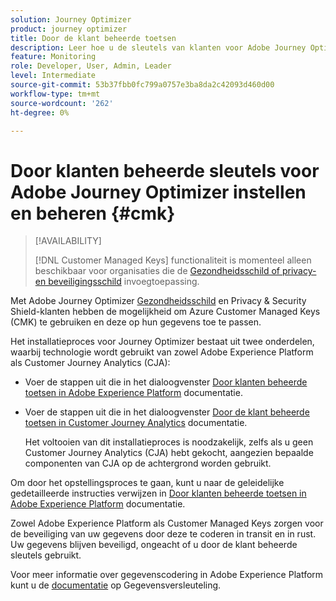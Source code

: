 ```yaml
---
solution: Journey Optimizer
product: journey optimizer
title: Door de klant beheerde toetsen
description: Leer hoe u de sleutels van klanten voor Adobe Journey Optimizer kunt instellen en beheren.
feature: Monitoring
role: Developer, User, Admin, Leader
level: Intermediate
source-git-commit: 53b37fbb0fc799a0757e3ba8da2c42093d460d00
workflow-type: tm+mt
source-wordcount: '262'
ht-degree: 0%

---
```


# Door klanten beheerde sleutels voor Adobe Journey Optimizer instellen en beheren {#cmk}

>[!AVAILABILITY]
>
>[!DNL Customer Managed Keys] functionaliteit is momenteel alleen beschikbaar voor organisaties die de [Gezondheidsschild of privacy- en beveiligingsschild](https://experienceleague.adobe.com/docs/events/customer-data-management-voices-recordings/governance/healthcare-shield.html) invoegtoepassing.

Met Adobe Journey Optimizer [Gezondheidsschild](https://www.adobe.com/trust/compliance/hipaa-ready.html) en Privacy &amp; Security Shield-klanten hebben de mogelijkheid om Azure Customer Managed Keys (CMK) te gebruiken en deze op hun gegevens toe te passen.

Het installatieproces voor Journey Optimizer bestaat uit twee onderdelen, waarbij technologie wordt gebruikt van zowel Adobe Experience Platform als Customer Journey Analytics (CJA):

* Voer de stappen uit die in het dialoogvenster [Door klanten beheerde toetsen in Adobe Experience Platform](https://experienceleague.adobe.com/docs/experience-platform/landing/governance-privacy-security/customer-managed-keys.html) documentatie.

* Voer de stappen uit die in het dialoogvenster [Door de klant beheerde toetsen in Customer Journey Analytics](https://experienceleague.adobe.com/docs/analytics-platform/using/cja-privacy/cmk.html) documentatie.

  Het voltooien van dit installatieproces is noodzakelijk, zelfs als u geen Customer Journey Analytics (CJA) hebt gekocht, aangezien bepaalde componenten van CJA op de achtergrond worden gebruikt.

Om door het opstellingsproces te gaan, kunt u naar de geleidelijke gedetailleerde instructies verwijzen in [Door klanten beheerde toetsen in Adobe Experience Platform](https://experienceleague.adobe.com/docs/experience-platform/landing/governance-privacy-security/encryption.html) documentatie.

Zowel Adobe Experience Platform als Customer Managed Keys zorgen voor de beveiliging van uw gegevens door deze te coderen in transit en in rust. Uw gegevens blijven beveiligd, ongeacht of u door de klant beheerde sleutels gebruikt.

Voor meer informatie over gegevenscodering in Adobe Experience Platform kunt u de [documentatie](https://experienceleague.adobe.com/docs/experience-platform/landing/governance-privacy-security/encryption.html) op Gegevensversleuteling.